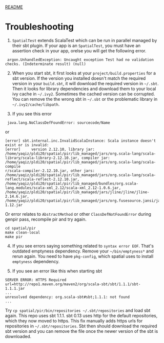 [README](../README.md)

# Troubleshooting

1. `SpatialTest` extends ScalaTest which can be run in parallel managed by their sbt plugin. If your app is an `SpatialTest`, you must have an assertion check in your app, orelse you will get the following error. 
```
 argon.UnhandledException: Uncaught exception Test had no validation checks. (Indeterminate result) (null)   
```

2. When you start sbt, it first looks at your `project/build.properties` for a sbt version. If the version you installed doesn't match the required version in your `build.sbt`, it will download the required version in `~/.sbt`. Then it looks for library dependencies and download them to your local ivy cache in `~/.ivy2`. Sometimes the cached version can be corrupted. You can remove the the wrong sbt in `~/.sbt` or the problematic library in `~/.ivy2/cache/libpath`. 

3. If you see this error
```
 java.lang.NoClassDefFoundError: sourcecode/Name 
```
or 
```
[error] sbt.internal.inc.InvalidScalaInstance: Scala instance doesn't exist or is invalid:                                                                               
[error]     version 2.12.10, library jar: /home/yaqiz/pldi20/spatial/pir/lib_managed/jars/org.scala-lang/scala-library/scala-library-2.12.10.jar, compiler jar: /home/yaqiz/pldi20/spatial/pir/lib_managed/jars/org.scala-lang/scala-compile
r/scala-compiler-2.12.10.jar, other jars: /home/yaqiz/pldi20/spatial/pir/lib_managed/jars/org.scala-lang/scala-reflect/scala-reflect-2.12.10.jar, /home/yaqiz/pldi20/spatial/pir/lib_managed/bundles/org.scala-lang.modules/scala-xml_2.12/scala-xml_2.12-1.0.6.jar, /home/yaqiz/pldi20/spatial/pir/lib_managed/jars/jline/jline/jline-2.14.6.jar, /home/yaqiz/pldi20/spatial/pir/lib_managed/jars/org.fusesource.jansi/jansi/jansi-1.12.jar
```
Or error relates to `AbstractMethod` or other `ClassDefNotFoundError` during genpir pass, recompile pir and try again. 
```
cd spatial/pir
make clean-local
make pir
```

4. If you see errors saying something related to `syntax error EOF`. That's outdated emptyness dependency. Remove your `~/bin/emptyness*` and rerun again. You need to have `pkg-config`, which spatial uses to install `emptyness` dependency.

5. If you see an error like this when starting sbt
```
SERVER ERROR: HTTPS Required url=http://repo1.maven.org/maven2/org/scala-sbt/sbt/1.1.1/sbt-1.1.1.jar
...
unresolved dependency: org.scala-sbt#sbt;1.1.1: not found
...
```
Try `cp spatial/pir/bin/repositories ~/.sbt/repositories` and load sbt again. 
This repo uses sbt 1.1.1. sbt 0.13 uses http for the default repositories, which they now moved to https. This fix manually adds https urls for repositories in `~/.sbt/repositories`. 
Sbt then should download the required sbt version and you can remove the file once the newer version
of the sbt is downloaded. 
